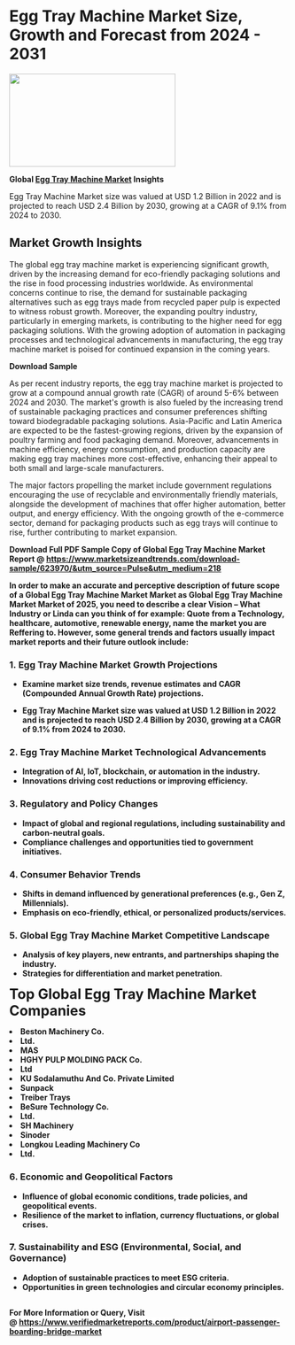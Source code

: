 <H1>Egg Tray Machine Market Size, Growth and Forecast from 2024 - 2031</H1><img class="aligncenter size-medium wp-image-584254" src="https://thirdeyenews.in/wp-content/uploads/2024/09/Global-Market-Research-300x168.jpeg" alt="" width="300" height="168" /><p><strong>Global&nbsp;<a href="https://www.marketsizeandtrends.com/download-sample/623970/&amp;utm_source=Pulse&amp;utm_medium=218">Egg Tray Machine Market</a> Insights</strong></p><p>Egg Tray Machine Market size was valued at USD 1.2 Billion in 2022 and is projected to reach USD 2.4 Billion by 2030, growing at a CAGR of 9.1% from 2024 to 2030.</p><p><h2>Market Growth Insights</h2> <p>The global egg tray machine market is experiencing significant growth, driven by the increasing demand for eco-friendly packaging solutions and the rise in food processing industries worldwide. As environmental concerns continue to rise, the demand for sustainable packaging alternatives such as egg trays made from recycled paper pulp is expected to witness robust growth. Moreover, the expanding poultry industry, particularly in emerging markets, is contributing to the higher need for egg packaging solutions. With the growing adoption of automation in packaging processes and technological advancements in manufacturing, the egg tray machine market is poised for continued expansion in the coming years.</p> <p><strong>Download Sample</strong></p> <p>As per recent industry reports, the egg tray machine market is projected to grow at a compound annual growth rate (CAGR) of around 5-6% between 2024 and 2030. The market's growth is also fueled by the increasing trend of sustainable packaging practices and consumer preferences shifting toward biodegradable packaging solutions. Asia-Pacific and Latin America are expected to be the fastest-growing regions, driven by the expansion of poultry farming and food packaging demand. Moreover, advancements in machine efficiency, energy consumption, and production capacity are making egg tray machines more cost-effective, enhancing their appeal to both small and large-scale manufacturers.</p> <p>The major factors propelling the market include government regulations encouraging the use of recyclable and environmentally friendly materials, alongside the development of machines that offer higher automation, better output, and energy efficiency. With the ongoing growth of the e-commerce sector, demand for packaging products such as egg trays will continue to rise, further contributing to market expansion.</p> <p><strong></p><p><span class=""><strong>Download Full PDF Sample Copy of Global Egg Tray Machine Market Report</strong> @ <a href="https://www.marketsizeandtrends.com/download-sample/623970/&amp;utm_source=Pulse&amp;utm_medium=218" target="_blank">https://www.marketsizeandtrends.com/download-sample/623970/&amp;utm_source=Pulse&amp;utm_medium=218</a></span></p><p>In order to make an accurate and perceptive description of future scope of a Global&nbsp;Egg Tray Machine Market Market as Global&nbsp;Egg Tray Machine Market Market of 2025, you need to describe a clear Vision &ndash; What Industry or Linda can you think of for example: Quote from a Technology, healthcare, automotive, renewable energy, name the market you are Reffering to. However, some general trends and factors usually impact market reports and their future outlook include:</p><h3>1.&nbsp;<strong>Egg Tray Machine Market Growth Projections</strong></h3><ul><li>Examine market size trends, revenue estimates and CAGR (Compounded Annual Growth Rate) projections.</li><li><p>Egg Tray Machine Market size was valued at USD 1.2 Billion in 2022 and is projected to reach USD 2.4 Billion by 2030, growing at a CAGR of 9.1% from 2024 to 2030.</p></li></ul><h3>2.&nbsp;<strong>Egg Tray Machine Market Technological Advancements</strong></h3><ul><li>Integration of AI, IoT, blockchain, or automation in the industry.</li><li>Innovations driving cost reductions or improving efficiency.</li></ul><h3>3.&nbsp;<strong>Regulatory and Policy Changes</strong></h3><ul><li>Impact of global and regional regulations, including sustainability and carbon-neutral goals.</li><li>Compliance challenges and opportunities tied to government initiatives.</li></ul><h3>4.&nbsp;<strong>Consumer Behavior Trends</strong></h3><ul><li>Shifts in demand influenced by generational preferences (e.g., Gen Z, Millennials).</li><li>Emphasis on eco-friendly, ethical, or personalized products/services.</li></ul><h3>5.&nbsp;<strong>Global Egg Tray Machine Market Competitive Landscape</strong></h3><ul><li>Analysis of key players, new entrants, and partnerships shaping the industry.</li><li>Strategies for differentiation and market penetration.</li></ul><p data-pm-slice="1 1 []"><span style="color: inherit; font-family: inherit; font-size: 25px;">Top Global Egg Tray Machine Market Companies</span></p><div class="" data-test-id=""><p><li>Beston Machinery Co.</li><li> Ltd.</li><li> MAS</li><li> HGHY PULP MOLDING PACK Co.</li><li> Ltd</li><li> KU Sodalamuthu And Co. Private Limited</li><li> Sunpack</li><li> Treiber Trays</li><li> BeSure Technology Co.</li><li>Ltd.</li><li> SH Machinery</li><li> Sinoder</li><li> Longkou Leading Machinery Co</li><li> Ltd.</li></p></div><h3>6.&nbsp;<strong>Economic and Geopolitical Factors</strong></h3><ul><li>Influence of global economic conditions, trade policies, and geopolitical events.</li><li>Resilience of the market to inflation, currency fluctuations, or global crises.</li></ul><h3>7.&nbsp;<strong>Sustainability and ESG (Environmental, Social, and Governance)</strong></h3><ul><li>Adoption of sustainable practices to meet ESG criteria.</li><li>Opportunities in green technologies and circular economy principles.</li></ul><h2><strong style="font-size: 14px;">For More Information or Query, Visit @&nbsp;</strong><a style="background-color: #ffffff; font-size: 14px;" href="https://www.marketsizeandtrends.com/report/egg-tray-machine-market/" target="_blank">https://www.verifiedmarketreports.com/product/airport-passenger-boarding-bridge-market</a></h2>
